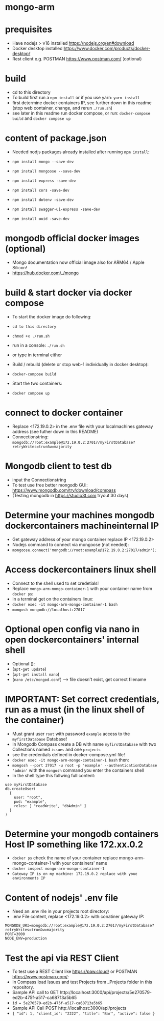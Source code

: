 # mongo-arm

# prequisites

- Have nodejs > v16 installed https://nodejs.org/en#download
- Docker desktop installed https://www.docker.com/products/docker-desktop/
- Rest client e.g. POSTMAN https://www.postman.com/ (optional)

# build

- cd to this directory
- To build first run a `npm install` or if you use yarn: `yarn install`
- first determine docker containers IP, see further down in this readme (stop web container, change, and rerun `./run.sh`)
- see later in this readme run docker compose, or run: `docker-compose build` and `docker compose up`

# content of package.json

- Needed nodjs packages already installed after running `npm install`:

- `npm install mongo --save-dev`
- `npm install mongoose --save-dev`
- `npm install express -save-dev`
- `npm install cors -save-dev`
- `npm install dotenv -save-dev`
- `npm install swagger-ui-express -save-dev`
- `npm install uuid -save-dev`

# mongodb official docker images (optional)

- Mongo documentation now official image also for ARM64 / Apple Silicon!
- https://hub.docker.com/_/mongo

# build & start docker via docker compose

- To start the docker image do following:
- `cd to this directory`
- `chmod +x ./run.sh`
- run in a console: `./run.sh`
- or type in terminal either

- Build / rebuild (delete or stop web-1 individually in docker desktop):

- `docker-compose build`

- Start the two containers:

- `docker compose up`

# connect to docker container

- Replace <172.19.0.2> in the .env file with your localmachines gateway address (see futher down in this README)
- Connectionstring: `mongodb://root:example@172.19.0.2:27017/myFirstDatabase?retryWrites=true&w=majority`

# Mongodb client to test db

- input the Connectionstring
- To test use free better mongodb GUI: https://www.mongodb.com/try/download/compass
- (Testing mongodb in https://studio3t.com tryout 30 days)

# Determine your machines mongodb dockercontainers machineinternal IP

- Get gateway address of your mongo container replace IP <172.19.0.2>
- Nodejs command to connect via mongoose (not needed):
- `mongoose.connect('mongodb://root:example@172.19.0.2:27017/admin');`

# Access dockercontainers linux shell

- Connect to the shell used to set credetials!
- Replace `mongo-arm-mongo-container-1` with your container name from `docker ps`:
- In a terminal get on the containers linux:
- `docker exec -it mongo-arm-mongo-container-1 bash`
- `mongosh mongodb://localhost:27017`

# Optional open config via nano in open dockercontainers' internal shell

- Optional ():
- (`apt-get update`)
- (`apt-get install nano`)
- (`nano /etc/mongod.conf`) --> file doesn't exist, get correct filename


# IMPORTANT: Set correct credentials, run as a must (in the linux shell of the container)
- Must grant user `root` with password `example` access to the `myfirstDatabase` Database!
- In Mongodb Compass create a DB with name `myfirstDatabase` with two Collections named `issues` and one `projects`
- see the credentials defined in docker-compose.yml file!
- `docker exec -it mongo-arm-mongo-container-1 bash` then:
- `mongosh --port 27017 -u root -p 'example' --authenticationDatabase 'admin'` with the `mongosh` command you enter the containers shell
- In the shell type this follwing full content:
````
use myFirstDatabase
db.createUser(
  {
    user: "root",
    pwd: "example",
    roles: [ "readWrite", "dbAdmin" ]
  }
)
````

# Determine your mongodb containers Host IP something like 172.xx.0.2
 
- `docker ps` check the name of your container replace mongo-arm-mongo-container-1 with your containers' name
- `docker inspect mongo-arm-mongo-container-1 `
- `Gateway IP is on my machine: 172.19.0.2 replace with youe environments IP`

# Content of nodejs' .env file

- Need an .env rile in your projects root directory:
- .env File content, replace <172.19.0.2> with conatiner gateway IP:
`````
MONGODB_URI=mongodb://root:example@172.19.0.2:27017/myFirstDatabase?retryWrites=true&w=majority
PORT=3000
NODE_ENV=production
`````

# Test the api via REST Client

- To test use a REST Client like https://paw.cloud/ or POSTMAN https://www.postman.com/:
- In Compass load Issues and test Projects from _Projects folder in this repository.
- Sample API call to GET http://localhost:3000/api/projects/5e270579-ed2b-475f-a517-ca68713a5b65
- `id = 5e270579-ed2b-475f-a517-ca68713a5b65`
- Sample API Call POST http://localhost:3000/api/projects
- `{ "id": 1, "client_id": "2222", "title": "Bar", "active": false }`